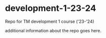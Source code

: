 # development-1-23-24
Repo for TM development 1 course ('23-'24)

additional information about the repo goes here.
